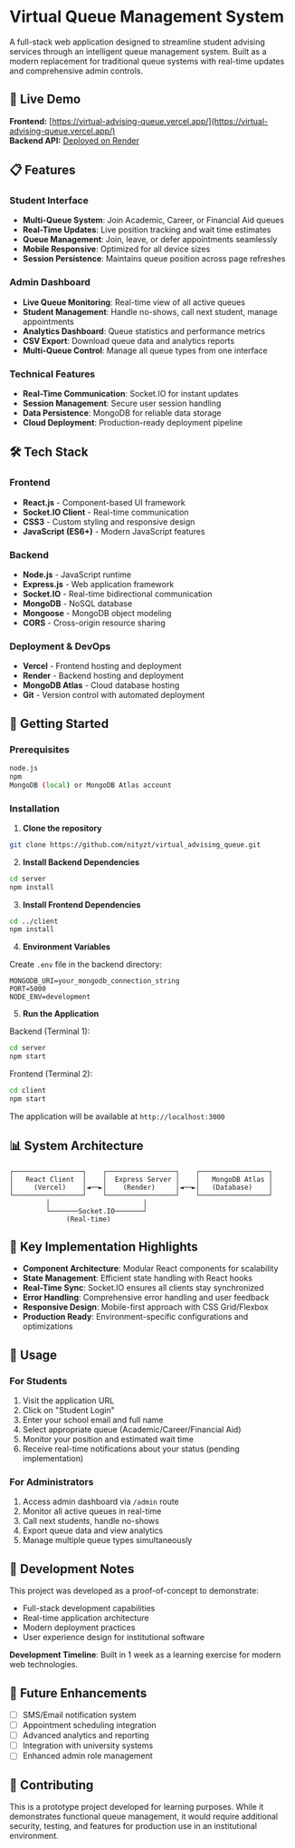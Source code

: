 # Virtual Queue Management System

A full-stack web application designed to streamline student advising services through an intelligent queue management system. Built as a modern replacement for traditional queue systems with real-time updates and comprehensive admin controls.

## 🚀 Live Demo

**Frontend:** [https://virtual-advising-queue.vercel.app/](https://virtual-advising-queue.vercel.app/)  
**Backend API:** [Deployed on Render]([https://your-backend-url.render.com](https://virtual-advising-queue.onrender.com))

## 📋 Features

### Student Interface
- **Multi-Queue System**: Join Academic, Career, or Financial Aid queues
- **Real-Time Updates**: Live position tracking and wait time estimates
- **Queue Management**: Join, leave, or defer appointments seamlessly
- **Mobile Responsive**: Optimized for all device sizes
- **Session Persistence**: Maintains queue position across page refreshes

### Admin Dashboard
- **Live Queue Monitoring**: Real-time view of all active queues
- **Student Management**: Handle no-shows, call next student, manage appointments
- **Analytics Dashboard**: Queue statistics and performance metrics
- **CSV Export**: Download queue data and analytics reports
- **Multi-Queue Control**: Manage all queue types from one interface

### Technical Features
- **Real-Time Communication**: Socket.IO for instant updates
- **Session Management**: Secure user session handling
- **Data Persistence**: MongoDB for reliable data storage
- **Cloud Deployment**: Production-ready deployment pipeline

## 🛠️ Tech Stack

### Frontend
- **React.js** - Component-based UI framework
- **Socket.IO Client** - Real-time communication
- **CSS3** - Custom styling and responsive design
- **JavaScript (ES6+)** - Modern JavaScript features

### Backend
- **Node.js** - JavaScript runtime
- **Express.js** - Web application framework
- **Socket.IO** - Real-time bidirectional communication
- **MongoDB** - NoSQL database
- **Mongoose** - MongoDB object modeling
- **CORS** - Cross-origin resource sharing

### Deployment & DevOps
- **Vercel** - Frontend hosting and deployment
- **Render** - Backend hosting and deployment
- **MongoDB Atlas** - Cloud database hosting
- **Git** - Version control with automated deployment

## 🚀 Getting Started

### Prerequisites
```bash
node.js
npm
MongoDB (local) or MongoDB Atlas account
```

### Installation

1. **Clone the repository**
```bash
git clone https://github.com/nityzt/virtual_advising_queue.git
```

2. **Install Backend Dependencies**
```bash
cd server
npm install
```

3. **Install Frontend Dependencies**
```bash
cd ../client
npm install
```

4. **Environment Variables**

Create `.env` file in the backend directory:
```env
MONGODB_URI=your_mongodb_connection_string
PORT=5000
NODE_ENV=development
```

5. **Run the Application**

Backend (Terminal 1):
```bash
cd server
npm start
```

Frontend (Terminal 2):
```bash
cd client
npm start
```

The application will be available at `http://localhost:3000`

## 📊 System Architecture

```
┌─────────────────┐    ┌─────────────────┐    ┌─────────────────┐
│   React Client  │    │  Express Server │    │   MongoDB Atlas │
│     (Vercel)    │◄──►│    (Render)     │◄──►│   (Database)    │
└─────────────────┘    └─────────────────┘    └─────────────────┘
         │                       │
         └───────Socket.IO───────┘
              (Real-time)
```

## 🎯 Key Implementation Highlights

- **Component Architecture**: Modular React components for scalability
- **State Management**: Efficient state handling with React hooks
- **Real-Time Sync**: Socket.IO ensures all clients stay synchronized
- **Error Handling**: Comprehensive error handling and user feedback
- **Responsive Design**: Mobile-first approach with CSS Grid/Flexbox
- **Production Ready**: Environment-specific configurations and optimizations

## 📱 Usage

### For Students
1. Visit the application URL
2. Click on "Student Login"
3. Enter your school email and full name
4. Select appropriate queue (Academic/Career/Financial Aid)
5. Monitor your position and estimated wait time
6. Receive real-time notifications about your status (pending implementation)

### For Administrators
1. Access admin dashboard via `/admin` route
2. Monitor all active queues in real-time
3. Call next students, handle no-shows
4. Export queue data and view analytics
5. Manage multiple queue types simultaneously

## 🔧 Development Notes

This project was developed as a proof-of-concept to demonstrate:
- Full-stack development capabilities
- Real-time application architecture
- Modern deployment practices
- User experience design for institutional software

**Development Timeline**: Built in 1 week as a learning exercise for modern web technologies.

## 🚦 Future Enhancements

- [ ] SMS/Email notification system
- [ ] Appointment scheduling integration
- [ ] Advanced analytics and reporting
- [ ] Integration with university systems
- [ ] Enhanced admin role management

## 🤝 Contributing

This is a prototype project developed for learning purposes. While it demonstrates functional queue management, it would require additional security, testing, and features for production use in an institutional environment.
